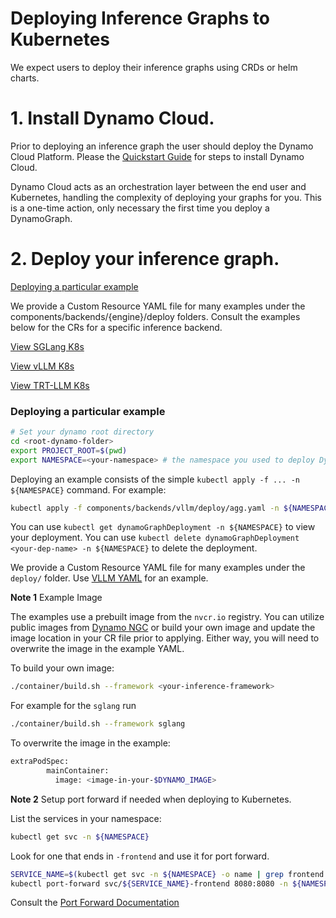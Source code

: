 <!--
SPDX-FileCopyrightText: Copyright (c) 2025 NVIDIA CORPORATION & AFFILIATES. All rights reserved.
SPDX-License-Identifier: Apache-2.0

Licensed under the Apache License, Version 2.0 (the "License");
you may not use this file except in compliance with the License.
You may obtain a copy of the License at

http://www.apache.org/licenses/LICENSE-2.0

Unless required by applicable law or agreed to in writing, software
distributed under the License is distributed on an "AS IS" BASIS,
WITHOUT WARRANTIES OR CONDITIONS OF ANY KIND, either express or implied.
See the License for the specific language governing permissions and
limitations under the License.
-->

# Deploying Inference Graphs to Kubernetes

 We expect users to deploy their inference graphs using CRDs or helm charts.

# 1. Install Dynamo Cloud.

Prior to deploying an inference graph the user should deploy the Dynamo Cloud Platform. Please the [Quickstart Guide](quickstart.md) for steps to install Dynamo Cloud.

Dynamo Cloud acts as an orchestration layer between the end user and Kubernetes, handling the complexity of deploying your graphs for you. This is a one-time action, only necessary the first time you deploy a DynamoGraph.

# 2. Deploy your inference graph.

[Deploying a particular example](../../examples/README.md#deploying-a-particular-example)

We provide a Custom Resource YAML file for many examples under the components/backends/{engine}/deploy folders. Consult the examples below for the CRs for a specific inference backend.

[View SGLang K8s](../../components/backends/sglang/deploy/README.md)

[View vLLM K8s](../../components/backends/vllm/deploy/README.md)

[View TRT-LLM K8s](../../components/backends/trtllm/deploy/README.md)

### Deploying a particular example

```bash
# Set your dynamo root directory
cd <root-dynamo-folder>
export PROJECT_ROOT=$(pwd)
export NAMESPACE=<your-namespace> # the namespace you used to deploy Dynamo cloud to.
```

Deploying an example consists of the simple `kubectl apply -f ... -n ${NAMESPACE}` command. For example:

```bash
kubectl apply -f components/backends/vllm/deploy/agg.yaml -n ${NAMESPACE}
```

You can use `kubectl get dynamoGraphDeployment -n ${NAMESPACE}` to view your deployment.
You can use `kubectl delete dynamoGraphDeployment <your-dep-name> -n ${NAMESPACE}` to delete the deployment.

We provide a Custom Resource YAML file for many examples under the `deploy/` folder.
Use [VLLM YAML](../../components/backends/vllm/deploy/agg.yaml) for an example.

**Note 1** Example Image

The examples use a prebuilt image from the `nvcr.io` registry.
You can utilize public images from [Dynamo NGC](https://catalog.ngc.nvidia.com/orgs/nvidia/teams/ai-dynamo/collections/ai-dynamo) or build your own image and update the image location in your CR file prior to applying. Either way, you will need to overwrite the image in the example YAML.

To build your own image:

```bash
./container/build.sh --framework <your-inference-framework>
```

For example for the `sglang` run
```bash
./container/build.sh --framework sglang
```

To overwrite the image in the example:

```bash
extraPodSpec:
        mainContainer:
          image: <image-in-your-$DYNAMO_IMAGE>
```

**Note 2**
Setup port forward if needed when deploying to Kubernetes.

List the services in your namespace:

```bash
kubectl get svc -n ${NAMESPACE}
```
Look for one that ends in `-frontend` and use it for port forward.

```bash
SERVICE_NAME=$(kubectl get svc -n ${NAMESPACE} -o name | grep frontend | sed 's|.*/||' | sed 's|-frontend||' | head -n1)
kubectl port-forward svc/${SERVICE_NAME}-frontend 8080:8080 -n ${NAMESPACE}
```

Consult the [Port Forward Documentation](https://kubernetes.io/docs/tasks/access-application-cluster/port-forward-access-application-cluster/)
